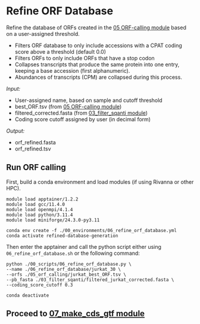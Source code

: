 # Refine ORF Database
Refine the database of ORFs created in the [05 ORF-calling module](https://github.com/efwatts/LRP_Troubleshooting/tree/main/05_orf-calling) based on a user-assigned threshold.<br />
- Filters ORF database to only include accessions with a CPAT coding score above a threshold (default 0.0)
- Filters ORFs to only include ORFs that have a stop codon
- Collapses transcripts that produce the same protein into one entry, keeping a base accession (first alphanumeric).
- Abundances of transcripts (CPM) are collapsed during this process.

_Input:_ <br />
- User-assigned name, based on sample and cutoff threshold
- best_ORF.tsv (from [05 ORF-calling module](https://github.com/efwatts/LRP_Troubleshooting/tree/main/05_orf-calling)) 
- filtered_corrected.fasta (from [03_filter_sqanti module](https://github.com/efwatts/LRP_Troubleshooting/tree/main/03_filter_sqanti))
- Coding score cutoff assigned by user (in decimal form)

_Output:_
- orf_refined.fasta
- orf_refined.tsv

## Run ORF calling
First, build a conda environment and load modules (if using Rivanna or other HPC). <br />
```
module load apptainer/1.2.2
module load gcc/11.4.0  
module load openmpi/4.1.4
module load python/3.11.4
module load miniforge/24.3.0-py3.11

conda env create -f ./00_environments/06_refine_orf_database.yml
conda activate refined-database-generation
```
Then enter the apptainer and call the python script either using `06_refine_orf_database.sh` or the following command: <br />
```
python ./00_scripts/06_refine_orf_database.py \
--name ./06_refine_orf_database/jurkat_30 \
--orfs ./05_orf_calling/jurkat_best_ORF.tsv \
--pb_fasta ./03_filter_sqanti/filtered_jurkat_corrected.fasta \
--coding_score_cutoff 0.3 

conda deactivate 
```
## Proceed to [07_make_cds_gtf module](https://github.com/efwatts/LRP_Troubleshooting/tree/main/07_make_cds_gtf)
